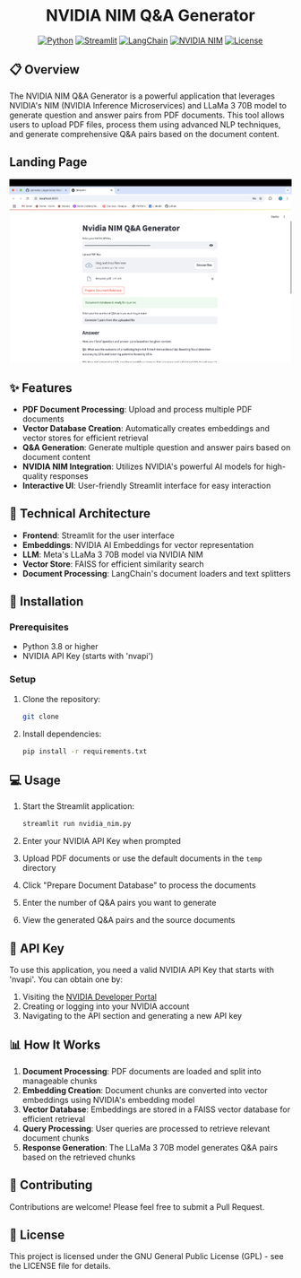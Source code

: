 <div align="center">

# NVIDIA NIM Q&A Generator

[![Python](https://img.shields.io/badge/Python-3.8%2B-blue)](https://www.python.org/)
[![Streamlit](https://img.shields.io/badge/Streamlit-1.28%2B-FF4B4B)](https://streamlit.io/)
[![LangChain](https://img.shields.io/badge/LangChain-0.1.0-green)](https://python.langchain.com/)
[![NVIDIA NIM](https://img.shields.io/badge/NVIDIA-NIM-76B900)](https://www.nvidia.com/en-us/ai-data-science/products/nim/)
[![License](https://img.shields.io/badge/License-GPL-blue.svg)](https://www.gnu.org/licenses/gpl-3.0)


</div>

## 📋 Overview

The NVIDIA NIM Q&A Generator is a powerful application that leverages NVIDIA's NIM (NVIDIA Inference Microservices) and LLaMa 3 70B model to generate question and answer pairs from PDF documents. This tool allows users to upload PDF files, process them using advanced NLP techniques, and generate comprehensive Q&A pairs based on the document content.

## Landing Page

![Landing Page](landing.png)

## ✨ Features

- **PDF Document Processing**: Upload and process multiple PDF documents
- **Vector Database Creation**: Automatically creates embeddings and vector stores for efficient retrieval
- **Q&A Generation**: Generate multiple question and answer pairs based on document content
- **NVIDIA NIM Integration**: Utilizes NVIDIA's powerful AI models for high-quality responses
- **Interactive UI**: User-friendly Streamlit interface for easy interaction

## 🔧 Technical Architecture

- **Frontend**: Streamlit for the user interface
- **Embeddings**: NVIDIA AI Embeddings for vector representation
- **LLM**: Meta's LLaMa 3 70B model via NVIDIA NIM
- **Vector Store**: FAISS for efficient similarity search
- **Document Processing**: LangChain's document loaders and text splitters

## 🚀 Installation

### Prerequisites

- Python 3.8 or higher
- NVIDIA API Key (starts with 'nvapi')

### Setup

1. Clone the repository:
   ```bash
   git clone
   ```

2. Install dependencies:
   ```bash
   pip install -r requirements.txt
   ```

## 💻 Usage

1. Start the Streamlit application:
   ```bash
   streamlit run nvidia_nim.py
   ```

2. Enter your NVIDIA API Key when prompted

3. Upload PDF documents or use the default documents in the `temp` directory

4. Click "Prepare Document Database" to process the documents

5. Enter the number of Q&A pairs you want to generate

6. View the generated Q&A pairs and the source documents

## 🔑 API Key

To use this application, you need a valid NVIDIA API Key that starts with 'nvapi'. You can obtain one by:

1. Visiting the [NVIDIA Developer Portal](https://developer.nvidia.com/)
2. Creating or logging into your NVIDIA account
3. Navigating to the API section and generating a new API key

## 📊 How It Works

1. **Document Processing**: PDF documents are loaded and split into manageable chunks
2. **Embedding Creation**: Document chunks are converted into vector embeddings using NVIDIA's embedding model
3. **Vector Database**: Embeddings are stored in a FAISS vector database for efficient retrieval
4. **Query Processing**: User queries are processed to retrieve relevant document chunks
5. **Response Generation**: The LLaMa 3 70B model generates Q&A pairs based on the retrieved chunks

## 🤝 Contributing

Contributions are welcome! Please feel free to submit a Pull Request.

## 📄 License

This project is licensed under the GNU General Public License (GPL) - see the LICENSE file for details.
